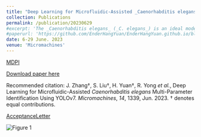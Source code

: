```yaml
---
title: "Deep Learning for Microfluidic-Assisted _Caenorhabditis elegans_ Multi-Parameter Identification Using YOLOv7"
collection: Publications
permalink: /publication/20230629
#excerpt: 'The _Caenorhabditis elegans_ (_C. elegans_) is an ideal model organism for studying human diseases and genetics due to its transparency and suitability for optical imaging. However, manually sorting a large population of _C. elegans_ for experiments is tedious and inefficient. The microfluidic-assisted _C. elegans_ sorting chip is considered a promising platform to address this issue due to its automation and ease of operation. Nevertheless, automated _C. elegans_ sorting with multiple parameters requires efficient identification technology due to the different research demands for worm phenotypes. To improve the efficiency and accuracy of multi-parameter sorting, we developed a deep learning model using You Only Look Once (YOLO)v7 to detect and recognize _C. elegans_ automatically. We used a dataset of 3931 annotated worms in microfluidic chips from various studies. Our model showed higher precision in automated _C. elegans_ identification than YOLOv5 and Faster R-CNN, achieving a mean average precision (mAP) at a 0.5 intersection over a union (mAP@0.5) threshold of 99.56%. Additionally, our model demonstrated good generalization ability, achieving an mAP@0.5 of 94.21% on an external validation set. Our model can efficiently and accurately identify and calculate multiple phenotypes of worms, including size, movement speed, and fluorescence. The multi-parameter identification model can improve sorting efficiency and potentially promote the development of automated and integrated microfluidic platforms.'
#paperurl: 'https://github.com/EnderHangYuan/EnderHangYuan.github.io/blob/master/_publications/2023-6-29-Deep%20Learning%20for%20Microfluidic-Assisted%20Caenorhabditis%20elegans%20Multi-Parameter%20Identification%20Using%20YOLOv7.pdf'
date: 6-29 June. 2023
venue: 'Micromachines'
---
```


[MDPI](https://www.mdpi.com/2072-666X/14/7/1339)

[Download paper here](https://github.com/RuiqiYong/RuiqiYong.github.io/blob/master/_publications/2023-6-29-Deep%20Learning%20for%20Microfluidic-Assisted%20Caenorhabditis%20elegans%20Multi-Parameter%20Identification%20Using%20YOLOv7.pdf)

Recommended citation: J. Zhang†, S. Liu†, H. Yuan†, R. Yong _et al._, Deep Learning for Microfluidic-Assisted _Caenorhabditis elegans_ Multi-Parameter Identification Using YOLOv7. _Micromachines_, _14_, 1339, Jun. 2023. † denotes equal contributions.

[AcceptanceLetter](https://github.com/RuiqiYong/RuiqiYong.github.io/blob/master/_publications/2023-6-29-Article_Banner_MDPI_micromachines-14-01339.pdf)

![Figure 1](https://github.com/EnderHangYuan/EnderHangYuan.github.io/assets/98693538/189c643a-4ebc-44bc-98b8-6056ede37b74)

